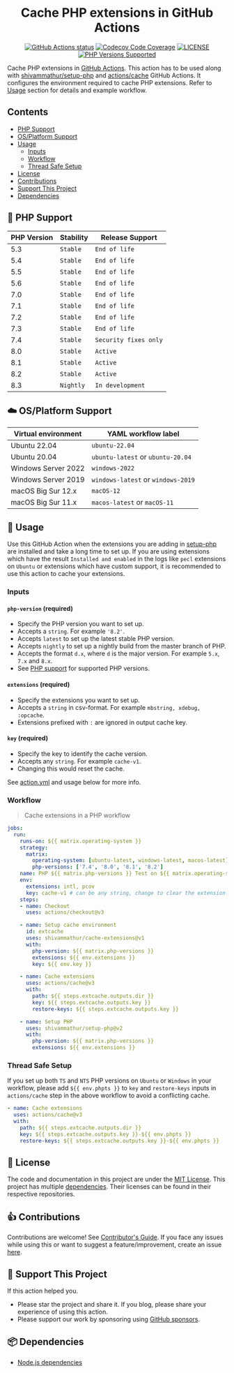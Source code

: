 <h1 align="center">Cache PHP extensions in GitHub Actions</h1>

<p align="center">
  <a href="https://github.com/shivammathur/cache-extensions" title="Cache PHP extensions in GitHub Actions"><img alt="GitHub Actions status" src="https://github.com/shivammathur/cache-extensions/workflows/Main%20workflow/badge.svg"></a>
  <a href="https://codecov.io/gh/shivammathur/cache-extensions" title="Code coverage"><img alt="Codecov Code Coverage" src="https://codecov.io/gh/shivammathur/cache-extensions/branch/master/graph/badge.svg"></a>
  <a href="https://github.com/shivammathur/cache-extensions/blob/master/LICENSE" title="license"><img alt="LICENSE" src="https://img.shields.io/badge/license-MIT-428f7e.svg?logo=open%20source%20initiative&logoColor=white&labelColor=555555"></a>
  <a href="#tada-php-support" title="PHP Versions Supported"><img alt="PHP Versions Supported" src="https://img.shields.io/badge/php-5.3%20to%208.3-777bb3.svg?logo=php&logoColor=white&labelColor=555555"></a>
</p>

Cache PHP extensions in [GitHub Actions](https://github.com/features/actions "GitHub Actions"). This action has to be used along with [shivammathur/setup-php](https://github.com/shivammathur/setup-php "Setup PHP") and [actions/cache](https://github.com/actions/cache "Cache in GitHub Actions") GitHub Actions. It configures the environment required to cache PHP extensions. Refer to [Usage](#memo-usage "How to use this") section for details and example workflow.

## Contents

- [PHP Support](#tada-php-support)
- [OS/Platform Support](#cloud-osplatform-support)
- [Usage](#memo-usage)
  - [Inputs](#inputs)
  - [Workflow](#workflow)
  - [Thread Safe Setup](#thread-safe-setup)
- [License](#scroll-license)
- [Contributions](#1-contributions)
- [Support This Project](#sparkling_heart-support-this-project)
- [Dependencies](#package-dependencies)

## :tada: PHP Support

|PHP Version|Stability|Release Support|
|--- |--- |--- |
|5.3|`Stable`|`End of life`|
|5.4|`Stable`|`End of life`|
|5.5|`Stable`|`End of life`|
|5.6|`Stable`|`End of life`|
|7.0|`Stable`|`End of life`|
|7.1|`Stable`|`End of life`|
|7.2|`Stable`|`End of life`|
|7.3|`Stable`|`End of life`|
|7.4|`Stable`|`Security fixes only`|
|8.0|`Stable`|`Active`|
|8.1|`Stable`|`Active`|
|8.2|`Stable`|`Active`|
|8.3|`Nightly`|`In development`|

## :cloud: OS/Platform Support

| Virtual environment  | YAML workflow label                |
|----------------------|------------------------------------|
| Ubuntu 22.04         | `ubuntu-22.04`                     |
| Ubuntu 20.04         | `ubuntu-latest` or `ubuntu-20.04`  |
| Windows Server 2022  | `windows-2022`                     |
| Windows Server 2019  | `windows-latest` or `windows-2019` |
| macOS Big Sur 12.x   | `macOS-12`                         |
| macOS Big Sur 11.x   | `macos-latest` or `macOS-11`       |

## :memo: Usage

Use this GitHub Action when the extensions you are adding in [setup-php](https://github.com/shivammathur/setup-php "setup-php GitHub Action") are installed and take a long time to set up. If you are using extensions which have the result `Installed and enabled` in the logs like `pecl` extensions on `Ubuntu` or extensions which have custom support, it is recommended to use this action to cache your extensions.

### Inputs

#### `php-version` (required)

- Specify the PHP version you want to set up.
- Accepts a `string`. For example `'8.2'`.
- Accepts `latest` to set up the latest stable PHP version.
- Accepts `nightly` to set up a nightly build from the master branch of PHP.
- Accepts the format `d.x`, where `d` is the major version. For example `5.x`, `7.x` and `8.x`.  
- See [PHP support](#tada-php-support) for supported PHP versions.

#### `extensions` (required)

- Specify the extensions you want to set up.
- Accepts a `string` in csv-format. For example `mbstring, xdebug, :opcache`.
- Extensions prefixed with `:` are ignored in output cache key.

#### `key` (required)

- Specify the key to identify the cache version.
- Accepts any `string`. For example `cache-v1`.
- Changing this would reset the cache.

See [action.yml](action.yml "Metadata for this GitHub Action") and usage below for more info.

### Workflow

> Cache extensions in a PHP workflow

```yaml
jobs:
  run:
    runs-on: ${{ matrix.operating-system }}
    strategy:
      matrix:
        operating-system: [ubuntu-latest, windows-latest, macos-latest]
        php-versions: ['7.4', '8.0', '8.1', '8.2']
    name: PHP ${{ matrix.php-versions }} Test on ${{ matrix.operating-system }}
    env:
      extensions: intl, pcov
      key: cache-v1 # can be any string, change to clear the extension cache.
    steps:
    - name: Checkout
      uses: actions/checkout@v3

    - name: Setup cache environment
      id: extcache
      uses: shivammathur/cache-extensions@v1
      with:
        php-version: ${{ matrix.php-versions }}
        extensions: ${{ env.extensions }}
        key: ${{ env.key }}

    - name: Cache extensions
      uses: actions/cache@v3
      with:
        path: ${{ steps.extcache.outputs.dir }}
        key: ${{ steps.extcache.outputs.key }}
        restore-keys: ${{ steps.extcache.outputs.key }}

    - name: Setup PHP
      uses: shivammathur/setup-php@v2
      with:
        php-version: ${{ matrix.php-versions }}
        extensions: ${{ env.extensions }}
```

### Thread Safe Setup

If you set up both `TS` and `NTS` PHP versions on `Ubuntu` or `Windows` in your workflow, please add `${{ env.phpts }}` to `key` and `restore-keys` inputs in `actions/cache` step in the above workflow to avoid a conflicting cache.

```yaml
- name: Cache extensions
  uses: actions/cache@v3
  with:
    path: ${{ steps.extcache.outputs.dir }}
    key: ${{ steps.extcache.outputs.key }}-${{ env.phpts }}
    restore-keys: ${{ steps.extcache.outputs.key }}-${{ env.phpts }}
```

## :scroll: License

The code and documentation in this project are under the [MIT License](LICENSE "License for shivammathur/cache-extensions"). This project has multiple [dependencies](https://github.com/shivammathur/cache-extensions/network/dependencies "Dependencies for this PHP Action"). Their licenses can be found in their respective repositories.

## :+1: Contributions

Contributions are welcome! See [Contributor's Guide](.github/CONTRIBUTING.md "shivammathur/cache-extensions contribution guide"). If you face any issues while using this or want to suggest a feature/improvement, create an issue [here](https://github.com/shivammathur/cache-extensions/issues "Issues reported").

## :sparkling_heart: Support This Project

If this action helped you.

- Please star the project and share it. If you blog, please share your experience of using this action.
- Please support our work by sponsoring using [GitHub sponsors](https://github.com/sponsors/shivammathur).

## :package: Dependencies

- [Node.js dependencies](https://github.com/shivammathur/cache-extensions/network/dependencies "Node.js dependencies")

